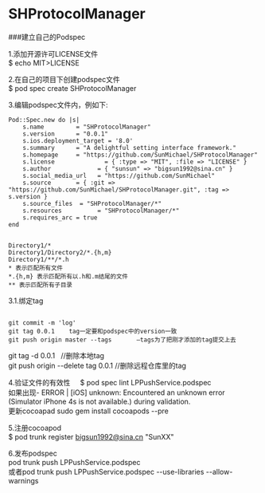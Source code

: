 # SHProtocolManager

###建立自己的Podspec     

1.添加开源许可LICENSE文件    
$ echo MIT>LICENSE

2.在自己的项目下创建podspec文件     
$ pod spec create SHProtocolManager          

3.编辑podspec文件内，例如下:          

<pre><code>Pod::Spec.new do |s|
    s.name         = "SHProtocolManager"
    s.version      = "0.0.1"
    s.ios.deployment_target = '8.0'
    s.summary      = "A delightful setting interface framework."
    s.homepage     = "https://github.com/SunMichael/SHProtocolManager"
    s.license              = { :type => "MIT", :file => "LICENSE" }
    s.author             = { "sunsun" => "bigsun1992@sina.cn" }
    s.social_media_url   = "https://github.com/SunMichael"
    s.source       = { :git => "https://github.com/SunMichael/SHProtocolManager.git", :tag => s.version }
    s.source_files  = "SHProtocolManager/*"
    s.resources          = "SHProtocolManager/*"
    s.requires_arc = true
end </code></pre>            




<pre><code>
Directory1/*
Directory1/Directory2/*.{h,m}
Directory1/**/*.h        
* 表示匹配所有文件
*.{h,m} 表示匹配所有以.h和.m结尾的文件
** 表示匹配所有子目录 </code></pre>         




3.1.绑定tag     
<pre><code>
git commit -m 'log'
git tag 0.0.1    tag一定要和podspec中的version一致
git push origin master --tags       –tags为了把刚才添加的tag提交上去</code></pre>   

git tag -d 0.0.1   //删除本地tag      
git push origin --delete tag 0.0.1  //删除远程仓库里的tag     </code></pre>  


4.验证文件的有效性     
$ pod spec lint LPPushService.podspec    
如果出现- ERROR | [iOS] unknown: Encountered an unknown error (Simulator iPhone 4s is not available.) during validation.    
更新cocoapad
sudo gem install cocoapods --pre


5.注册cocoapod       
$ pod trunk register bigsun1992@sina.cn "SunXX"   


6.发布podspec    
pod trunk push LPPushService.podspec    
或者pod trunk push LPPushService.podspec --use-libraries --allow-warnings


